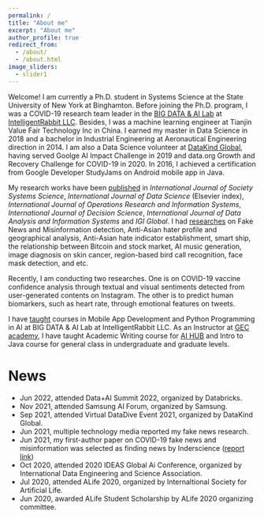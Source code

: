 ```yaml
---
permalink: /
title: "About me"
excerpt: "About me"
author_profile: true
redirect_from: 
  - /about/
  - /about.html
image_sliders:
  - slider1
---
```


Welcome! I am currently a Ph.D. student in Systems Science at the State University of New York at Binghamton. 
Before joining the Ph.D. program, I was a COVID-19 research team leader in the
[BIG DATA & AI Lab](https://intelrabbit.com/research-projects/) 
at [IntelligentRabbit LLC](https://intelrabbit.com/services/). Besides, I was a machine
learning engineer at 
Tianjin Value Fair Technology Inc in China. I earned my master 
in Data Science in 2018 and a bachelor in Industrial Engineering at Aeronautical Engineering direction in 2014. 
I am also a Data Science volunteer at [DataKind Global](https://www.datakind.org/), 
having served Goolge AI Impact Challenge in 2019 and data.org Growth and Recovery Challenge for COVID-19 in 2020.
In 2016, I achieved a certification from Google Developer StudyJams on Android mobile app in Java.

My research works have been [published](publications) in
*International Journal of Society Systems Science*, *International Journal of Data Science* (Elsevier index),
*International Journal of Operations Research and Information Systems*,
*International Journal of Decision Science*,
*International Journal of Data Analysis and Information Systems* and *IGI Global*. 
I had [researches](research) on Fake News and Misinformation detection, Anti-Asian hater profile and geographical 
analysis, Anti-Asian hate indicator establishment, smart ship, the relationship between Bitcoin and stock market,
AI music generation, image diagnosis on skin cancer, region-based bird call recognition, face mask detection, and etc. 

Recently, I am conducting two researches. One is on COVID-19 vaccine confidence analysis through textual and visual sentiments detected from
user-generated contents on Instagram. The other is to predict human biomarkers, such as heart rate, through emotional features on tweets.

I have [taught](teaching) courses in Mobile App Development and Python Programming in AI at BIG DATA & AI Lab at IntelligentRabbit LLC.
As an Instructor at [GEC academy](https://www.gecacademy.com/), I have taught Academic Writing course for [AI HUB](https://www.gecacademy.com/ai-hub) and Intro to Java course for general class in undergraduate and graduate levels. 

# News
* Jun 2022, attended Data+AI Summit 2022, organized by Databricks.
* Nov 2021, attended Samsung AI Forum, organized by Samsung.
* Sep 2021, attended Virtual DataDive Event 2021, organized by DataKind Global.
* Jun 2021, multiple technology media reported my fake news research.
* Jun 2021, my first-author paper on COVID-19 fake news and misinformation was selected as finding news by Inderscience ([report link](https://sciencespot.co.uk/editing-out-fake-news.html))
* Oct 2020, attended 2020 IDEAS Global Ai Conference, organized by International Data Engineering and Science Association.
* Jul 2020, attended ALife 2020, organized by Internaltional Society for Artificial Life.
* Jun 2020, awarded ALife Student Scholarship by ALife 2020 organizing committee.
